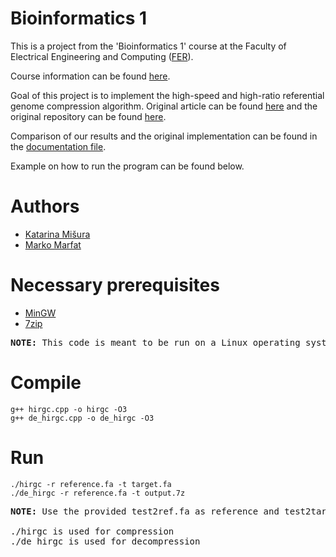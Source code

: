 # Bioinformatics 1

This is a project from the 'Bioinformatics 1' course at the Faculty of Electrical Engineering and Computing ([FER](https://www.fer.unizg.hr/en)).

Course information can be found [here](https://www.fer.unizg.hr/en/course/bio1).

Goal of this project is to implement the high-speed and high-ratio referential genome compression algorithm. Original article can be found [here](https://doi.org/10.1093/bioinformatics/btx412) and the original repository can be found [here](https://github.com/yuansliu/HiRGC).

Comparison of our results and the original implementation can be found in the [documentation file](https://github.com/mmarfat/bioinformatics-project/blob/main/HiRGC_documentation.docx).

Example on how to run the program can be found below. 

# Authors

- [Katarina Mišura](https://github.com/Spuk99)
- [Marko Marfat](https://github.com/mmarfat)

# Necessary prerequisites 

- [MinGW](https://www.mingw-w64.org/downloads/)
- [7zip](https://www.7-zip.org/)

<pre>
<b>NOTE:</b> This code is meant to be run on a Linux operating system.
</pre>

# Compile

```
g++ hirgc.cpp -o hirgc -O3
g++ de_hirgc.cpp -o de_hirgc -O3
```

# Run

```
./hirgc -r reference.fa -t target.fa
./de_hirgc -r reference.fa -t output.7z
```

<pre>
<b>NOTE:</b> Use the provided test2ref.fa as reference and test2tar.fa as target.

./hirgc is used for compression
./de_hirgc is used for decompression
</pre>




